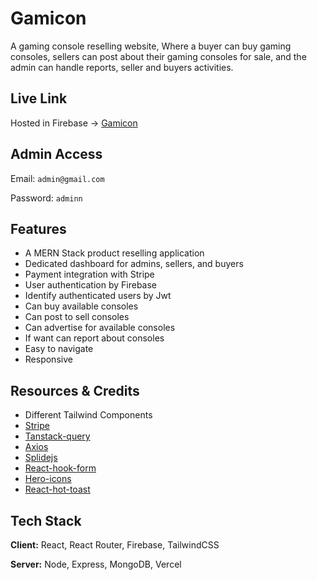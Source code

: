 # Gamicon

A gaming console reselling website, Where a buyer can buy gaming consoles, sellers can post about their gaming consoles for sale, and the admin can handle reports, seller and buyers activities.

## Live Link

Hosted in Firebase -> [Gamicon](https://gamiconn.web.app/)

## Admin Access

Email: `admin@gmail.com`

Password: `adminn`

## Features

- A MERN Stack product reselling application
- Dedicated dashboard for admins, sellers, and buyers
- Payment integration with Stripe
- User authentication by Firebase
- Identify authenticated users by Jwt
- Can buy available consoles
- Can post to sell consoles
- Can advertise for available consoles
- If want can report about consoles
- Easy to navigate
- Responsive

## Resources & Credits

- Different Tailwind Components
- [Stripe](https://stripe.com/)
- [Tanstack-query](https://tanstack.com/query/v4/)
- [Axios](https://axios-http.com/)
- [Splidejs](https://splidejs.com/)
- [React-hook-form](https://react-hook-form.com/)
- [Hero-icons](https://heroicons.com/)
- [React-hot-toast](https://react-hot-toast.com/)

## Tech Stack

**Client:** React, React Router, Firebase, TailwindCSS

**Server:** Node, Express, MongoDB, Vercel
